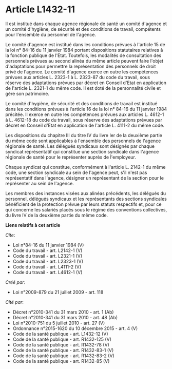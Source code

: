 # Article L1432-11

Il est institué dans chaque agence régionale de santé un comité d'agence et un comité d'hygiène, de sécurité et des
conditions de travail, compétents pour l'ensemble du personnel de l'agence. 

Le comité d'agence est institué dans les conditions prévues à l'article 15 de la loi n° 84-16 du 11 janvier 1984 portant
dispositions statutaires relatives à la fonction publique de l'Etat. Toutefois, les modalités de consultation des personnels
prévues au second alinéa du même article peuvent faire l'objet d'adaptations pour permettre la représentation des personnels
de droit privé de l'agence. Le comité d'agence exerce en outre les compétences prévues aux articles L. 2323-1 à L. 2323-87 du
code du travail, sous réserve des adaptations prévues par décret en Conseil d'Etat en application de l'article L. 2321-1 du
même code. Il est doté de la personnalité civile et gère son patrimoine. 

Le comité d'hygiène, de sécurité et des conditions de travail est institué dans les conditions prévues à l'article 16 de la
loi n° 84-16 du 11 janvier 1984 précitée. Il exerce en outre les compétences prévues aux articles L. 4612-1 à L. 4612-18 du
code du travail, sous réserve des adaptations prévues par décret en Conseil d'Etat en application de l'article L. 4111-2 du
même code. 

Les dispositions du chapitre III du titre IV du livre Ier de la deuxième partie du même code sont applicables à l'ensemble
des personnels de l'agence régionale de santé. Les délégués syndicaux sont désignés par chaque syndicat représentatif qui
constitue une section syndicale dans l'agence régionale de santé pour le représenter auprès de l'employeur. 

Chaque syndicat qui constitue, conformément à l'article L. 2142-1 du même code, une section syndicale au sein de l'agence
peut, s'il n'est pas représentatif dans l'agence, désigner un représentant de la section pour le représenter au sein de
l'agence. 

Les membres des instances visées aux alinéas précédents, les délégués du personnel, délégués syndicaux et les représentants
des sections syndicales bénéficient de la protection prévue par leurs statuts respectifs et, pour ce qui concerne les
salariés placés sous le régime des conventions collectives, du livre IV de la deuxième partie du même code.

**Liens relatifs à cet article**

_Cite_:

  - Loi n°84-16 du 11 janvier 1984 (V)
  - Code du travail - art. L2142-1 (V)
  - Code du travail - art. L2321-1 (V)
  - Code du travail - art. L2323-1 (V)
  - Code du travail - art. L4111-2 (V)
  - Code du travail - art. L4612-1 (V)

_Créé par_:

  - Loi n°2009-879 du 21 juillet 2009 - art. 118

_Cité par_:

  - Décret n°2010-341 du 31 mars 2010 - art. 1 (Ab)
  - Décret n°2010-341 du 31 mars 2010 - art. 48 (Ab)
  - Loi n°2010-751 du 5 juillet 2010 - art. 27 (V)
  - Ordonnance n°2015-1620 du 10 décembre 2015 - art. 4 (V)
  - Code de la santé publique - art. L1432-12 (V)
  - Code de la santé publique - art. R1432-125 (V)
  - Code de la santé publique - art. R1432-78 (V)
  - Code de la santé publique - art. R1432-83-1 (V)
  - Code de la santé publique - art. R1432-83-2 (V)
  - Code de la santé publique - art. R1432-85 (V)
